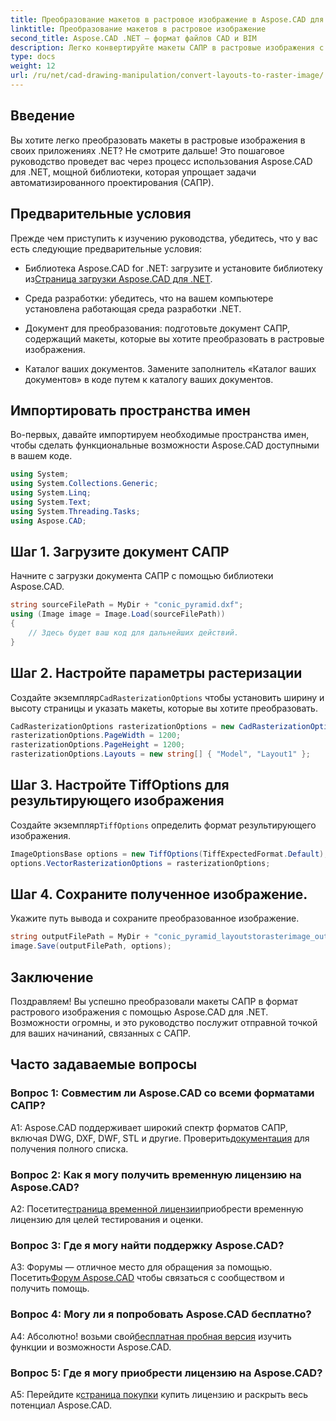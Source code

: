 ```yaml
---
title: Преобразование макетов в растровое изображение в Aspose.CAD для .NET
linktitle: Преобразование макетов в растровое изображение
second_title: Aspose.CAD .NET — формат файлов CAD и BIM
description: Легко конвертируйте макеты САПР в растровые изображения с помощью Aspose.CAD для .NET. Улучшите свою разработку с помощью мощных возможностей манипулирования САПР.
type: docs
weight: 12
url: /ru/net/cad-drawing-manipulation/convert-layouts-to-raster-image/
---
```

## Введение

Вы хотите легко преобразовать макеты в растровые изображения в своих приложениях .NET? Не смотрите дальше! Это пошаговое руководство проведет вас через процесс использования Aspose.CAD для .NET, мощной библиотеки, которая упрощает задачи автоматизированного проектирования (САПР).

## Предварительные условия

Прежде чем приступить к изучению руководства, убедитесь, что у вас есть следующие предварительные условия:

- Библиотека Aspose.CAD for .NET: загрузите и установите библиотеку из[Страница загрузки Aspose.CAD для .NET](https://releases.aspose.com/cad/net/).

- Среда разработки: убедитесь, что на вашем компьютере установлена работающая среда разработки .NET.

- Документ для преобразования: подготовьте документ САПР, содержащий макеты, которые вы хотите преобразовать в растровые изображения.

- Каталог ваших документов. Замените заполнитель «Каталог ваших документов» в коде путем к каталогу ваших документов.

## Импортировать пространства имен

Во-первых, давайте импортируем необходимые пространства имен, чтобы сделать функциональные возможности Aspose.CAD доступными в вашем коде.

```csharp
using System;
using System.Collections.Generic;
using System.Linq;
using System.Text;
using System.Threading.Tasks;
using Aspose.CAD;
```

## Шаг 1. Загрузите документ САПР

Начните с загрузки документа САПР с помощью библиотеки Aspose.CAD.

```csharp
string sourceFilePath = MyDir + "conic_pyramid.dxf";
using (Image image = Image.Load(sourceFilePath))
{
    // Здесь будет ваш код для дальнейших действий.
}
```

## Шаг 2. Настройте параметры растеризации

 Создайте экземпляр`CadRasterizationOptions` чтобы установить ширину и высоту страницы и указать макеты, которые вы хотите преобразовать.

```csharp
CadRasterizationOptions rasterizationOptions = new CadRasterizationOptions();
rasterizationOptions.PageWidth = 1200;
rasterizationOptions.PageHeight = 1200;
rasterizationOptions.Layouts = new string[] { "Model", "Layout1" };
```

## Шаг 3. Настройте TiffOptions для результирующего изображения

 Создайте экземпляр`TiffOptions` определить формат результирующего изображения.

```csharp
ImageOptionsBase options = new TiffOptions(TiffExpectedFormat.Default);
options.VectorRasterizationOptions = rasterizationOptions;
```

## Шаг 4. Сохраните полученное изображение.

Укажите путь вывода и сохраните преобразованное изображение.

```csharp
string outputFilePath = MyDir + "conic_pyramid_layoutstorasterimage_out.tiff";
image.Save(outputFilePath, options);
```

## Заключение

Поздравляем! Вы успешно преобразовали макеты САПР в формат растрового изображения с помощью Aspose.CAD для .NET. Возможности огромны, и это руководство послужит отправной точкой для ваших начинаний, связанных с САПР.

## Часто задаваемые вопросы

### Вопрос 1: Совместим ли Aspose.CAD со всеми форматами САПР?

 A1: Aspose.CAD поддерживает широкий спектр форматов САПР, включая DWG, DXF, DWF, STL и другие. Проверить[документация](https://reference.aspose.com/cad/net/) для получения полного списка.

### Вопрос 2: Как я могу получить временную лицензию на Aspose.CAD?

 A2: Посетите[страница временной лицензии](https://purchase.aspose.com/temporary-license/)приобрести временную лицензию для целей тестирования и оценки.

### Вопрос 3: Где я могу найти поддержку Aspose.CAD?

 A3: Форумы — отличное место для обращения за помощью. Посетить[Форум Aspose.CAD](https://forum.aspose.com/c/cad/19) чтобы связаться с сообществом и получить помощь.

### Вопрос 4: Могу ли я попробовать Aspose.CAD бесплатно?

 А4: Абсолютно! возьми свой[бесплатная пробная версия](https://releases.aspose.com/) изучить функции и возможности Aspose.CAD.

### Вопрос 5: Где я могу приобрести лицензию на Aspose.CAD?

 A5: Перейдите к[страница покупки](https://purchase.aspose.com/buy) купить лицензию и раскрыть весь потенциал Aspose.CAD.